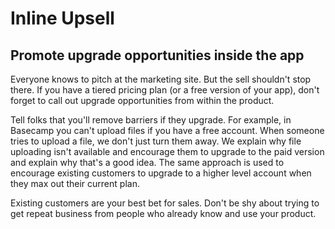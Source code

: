 Inline Upsell
=============

Promote upgrade opportunities inside the app
--------------------------------------------

Everyone knows to pitch at the marketing site. But the sell shouldn\'t
stop there. If you have a tiered pricing plan (or a free version of your
app), don\'t forget to call out upgrade opportunities from within the
product.

Tell folks that you\'ll remove barriers if they upgrade. For example, in
Basecamp you can\'t upload files if you have a free account. When
someone tries to upload a file, we don\'t just turn them away. We
explain why file uploading isn\'t available and encourage them to
upgrade to the paid version and explain why that\'s a good idea. The
same approach is used to encourage existing customers to upgrade to a
higher level account when they max out their current plan.

Existing customers are your best bet for sales. Don\'t be shy about
trying to get repeat business from people who already know and use your
product.
